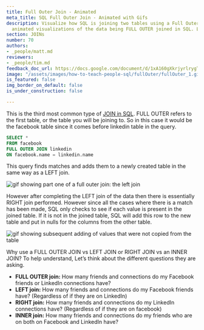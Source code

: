 ```yaml
---
title: Full Outer Join - Animated
meta_title: SQL Full Outer Join - Animated with Gifs
description: Visualize how SQL is joining two tables using a Full Outer JOIN. See
  animated visualizations of the data being FULL OUTER joined in SQL. Learn more.
section: JOINs
number: 70
authors:
- _people/matt.md
reviewers:
- _people/tim.md
feedback_doc_url: https://docs.google.com/document/d/1xA160gXkrjyrlrygTqNAVnUYaEA3-oMFPTmxgvyuZxY/edit?usp=sharing
image: "/assets/images/how-to-teach-people-sql/fullOuter/fullOuter_1.gif"
is_featured: false
img_border_on_default: false
is_under_construction: false

---
```

This is the third most common type of [JOIN in SQL](https://dataschool.com/how-to-teach-people-sql/sql-join-types-explained-visually/). FULL OUTER refers to the first table, or the table you will be joining to. So in this case it would be the facebook table since it comes before linkedin table in the query.

```sql
SELECT *
FROM facebook
FULL OUTER JOIN linkedin
ON facebook.name = linkedin.name
```

This query finds matches and adds them to a newly created table in the same way as a LEFT join.

![gif showing part one of a full outer join: the left join](/assets/images/how-to-teach-people-sql/fullOuter/fullOuter_1.gif)

However after completing the LEFT join of the data then there is essentially RIGHT join performed. However since all the cases where there is a match has been made, SQL only checks to see if each value is present in the joined table. If it is not in the joined table, SQL will add this row to the new table and put in nulls for the columns from the other table.

![gif showing subsequent adding of values that were not copied from the table](/assets/images/how-to-teach-people-sql/fullOuter/fullOuter_2.gif)

Why use a FULL OUTER JOIN vs LEFT JOIN or RIGHT JOIN vs an INNER JOIN? To help understand, Let’s think about the different questions they are asking.

* **FULL OUTER join:** How many friends and connections do my Facebook friends or LinkedIn connections have?
* **LEFT join:** How many friends and connections do my Facebook friends have? (Regardless of if they are on LinkedIn)
* **RIGHT join:** How many friends and connections do my LinkedIn connections have? (Regardless of if they are on facebook)
* **INNER join:** How many friends and connections do my friends who are on both on Facebook and LinkedIn have?